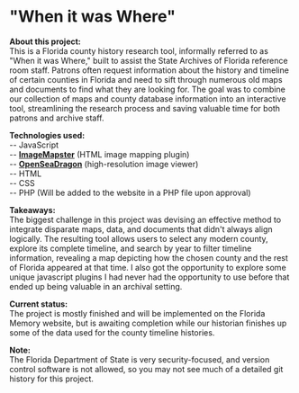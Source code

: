 # "When it was Where"

<b>About this project:</b><br/>
This is a Florida county history research tool, informally referred to as "When it was Where," built to assist the State Archives of Florida reference room staff. Patrons often request information about the history and timeline of certain counties in Florida and need to sift through numerous old maps and documents to find what they are looking for. The goal was to combine our collection of maps and county database information into an interactive tool, streamlining the research process and saving valuable time for both patrons and archive staff.


<b>Technologies used:</b><br/>
-- JavaScript<br/>
-- <b><a href="https://github.com/jamietre/ImageMapster">ImageMapster</a></b> (HTML image mapping plugin)<br/>
-- <b><a href="https://github.com/openseadragon/openseadragon">OpenSeaDragon</a></b> (high-resolution image viewer)<br/>
-- HTML<br/>
-- CSS<br/>
-- PHP (Will be added to the website in a PHP file upon approval)<br/>

<b>Takeaways:</b><br/>
The biggest challenge in this project was devising an effective method to integrate disparate maps, data, and documents that didn't always align logically. The resulting tool allows users to select any modern county, explore its complete timeline, and search by year to filter timeline information, revealing a map depicting how the chosen county and the rest of Florida appeared at that time. I also got the opportunity to explore some unique javascript plugins I had never had the opportunity to use before that ended up being valuable in an archival setting.

<b>Current status:</b><br/>
The project is mostly finished and will be implemented on the Florida Memory website, but is awaiting completion while our historian finishes up some of the data used for the county timeline histories.

<b>Note:</b><br/>
The Florida Department of State is very security-focused, and version control software is not allowed, so you may not see much of a detailed git history for this project.

